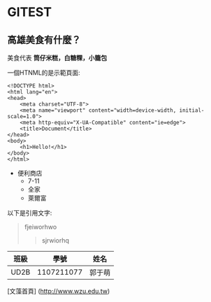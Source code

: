 
# GITEST

## 高雄美食有什麼？


美食代表 **筒仔米糕，白糖粿，小籠包**

一個HTNML的是示範頁面:

    <!DOCTYPE html>
    <html lang="en">
    <head>
        <meta charset="UTF-8">
        <meta name="viewport" content="width=device-width, initial-scale=1.0">
        <meta http-equiv="X-UA-Compatible" content="ie=edge">
        <title>Document</title>
    </head>
    <body>
        <h1>Hello!</h1>
    </body>
    </html>
    
* 便利商店
  * 7-11
  * 全家
  * 萊爾富
  
 以下是引用文字:
 >fjeiworhwo
 >>sjrwiorhq
 
|班級|   學號    | 姓名 |
|----|----------|------|
|UD2B|1107211077|郭于萌|

[文藻首頁] (http://www.wzu.edu.tw)
